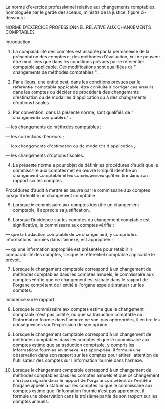   

 La norme d'exercice professionnel relative aux changements comptables, homologuée par le garde des sceaux, ministre de la justice, figure ci-dessous :  





  




 NORME D'EXERCICE PROFESSIONNEL RELATIVE AUX CHANGEMENTS COMPTABLES


  

  

 Introduction  




 1. La comparabilité des comptes est assurée par la permanence de la présentation des comptes et des méthodes d'évaluation, qui ne peuvent être modifiées que dans les conditions prévues par le référentiel comptable applicable. Ces modifications sont qualifiées de " changements de méthodes comptables ".


 2. Par ailleurs, une entité peut, dans les conditions prévues par le référentiel comptable applicable, être conduite à corriger des erreurs dans les comptes ou décider de procéder à des changements d'estimation ou de modalités d'application ou à des changements d'options fiscales.


 3. Par convention, dans la présente norme, sont qualifiés de " changements comptables " :


 ― les changements de méthodes comptables ;


 ― les corrections d'erreurs ;


 ― les changements d'estimation ou de modalités d'application ;


 ― les changements d'options fiscales.


 4. La présente norme a pour objet de définir les procédures d'audit que le commissaire aux comptes met en œuvre lorsqu'il identifie un changement comptable et les conséquences qu'il en tire dans son rapport sur les comptes.  




 Procédures d'audit à mettre en œuvre par le commissaire aux comptes lorsqu'il identifie un changement comptable  




 5. Lorsque le commissaire aux comptes identifie un changement comptable, il apprécie sa justification.


 6. Lorsque l'incidence sur les comptes du changement comptable est significative, le commissaire aux comptes vérifie :


 ― que la traduction comptable de ce changement, y compris les informations fournies dans l'annexe, est appropriée ;


 ― qu'une information appropriée est présentée pour rétablir la comparabilité des comptes, lorsque le référentiel comptable applicable le prévoit.


 7. Lorsque le changement comptable correspond à un changement de méthodes comptables dans les comptes annuels, le commissaire aux comptes vérifie que ce changement est signalé dans le rapport de l'organe compétent de l'entité à l'organe appelé à statuer sur les comptes.  




 Incidence sur le rapport  




 8. Lorsque le commissaire aux comptes estime que le changement comptable n'est pas justifié, ou que sa traduction comptable ou l'information fournie dans l'annexe ne sont pas appropriées, il en tire les conséquences sur l'expression de son opinion.


 9. Lorsque le changement comptable correspond à un changement de méthodes comptables dans les comptes et que le commissaire aux comptes estime que sa traduction comptable, y compris les informations fournies en annexe, est appropriée, il formule une observation dans son rapport sur les comptes pour attirer l'attention de l'utilisateur des comptes sur l'information fournie dans l'annexe.


 10. Lorsque le changement comptable correspond à un changement de méthodes comptables dans les comptes annuels et que ce changement n'est pas signalé dans le rapport de l'organe compétent de l'entité à l'organe appelé à statuer sur les comptes ou que le commissaire aux comptes estime que l'information fournie n'est pas appropriée, il formule une observation dans la troisième partie de son rapport sur les comptes annuels.  




  
